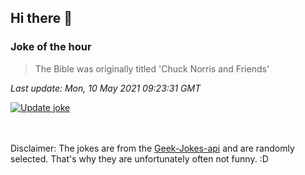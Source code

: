 ## Hi there 👋

### Joke of the hour
<!-- joke -->
>The Bible was originally titled 'Chuck Norris and Friends'
<!-- /joke -->

*Last update: Mon, 10 May 2021 09:23:31 GMT*

[![Update joke](https://github.com/nclskfm/nclskfm/actions/workflows/joke.yml/badge.svg)](https://github.com/nclskfm/nclskfm/actions/workflows/joke.yml)

<br><br>
Disclaimer: The jokes are from the [Geek-Jokes-api](https://github.com/sameerkumar18/geek-joke-api) and are randomly selected. That's why they are unfortunately often not funny. :D
